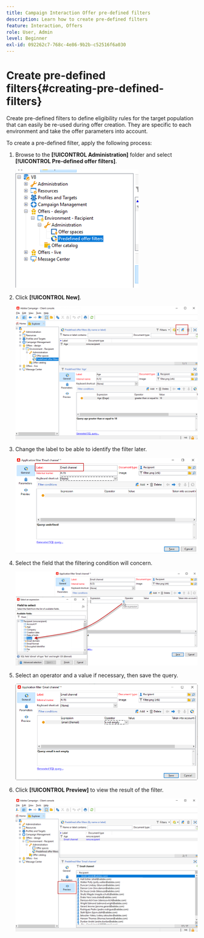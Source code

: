 ```yaml
---
title: Campaign Interaction Offer pre-defined filters
description: Learn how to create pre-defined filters
feature: Interaction, Offers
role: User, Admin
level: Beginner
exl-id: 092262c7-768c-4e86-9b2b-c52516f6a030
---
```

# Create pre-defined filters{#creating-pre-defined-filters}

 Create pre-defined filters to define eligibility rules for the target population that can easily be re-used during offer creation. They are specific to each environment and take the offer parameters into account.

To create a pre-defined filter, apply the following process:

1. Browse to the **[!UICONTROL Administration]** folder and select **[!UICONTROL Pre-defined offer filters]**.

   ![](assets/offer_filter_create_005.png)

1. Click **[!UICONTROL New]**.

   ![](assets/offer_filter_create_001.png)

1. Change the label to be able to identify the filter later.

   ![](assets/offer_filter_create_002.png)

1. Select the field that the filtering condition will concern.

   ![](assets/offer_filter_create_003.png)

1. Select an operator and a value if necessary, then save the query.

   ![](assets/offer_filter_create_004.png)

1. Click **[!UICONTROL Preview]** to view the result of the filter.

   ![](assets/offer_filter_create_006.png)
